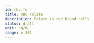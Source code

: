 ```yaml
---
id: rbc-fo
title: RBC Folate
description: Folate in red blood cells
status: draft
unit: ng/mL
range: ≥ 301
---
```


